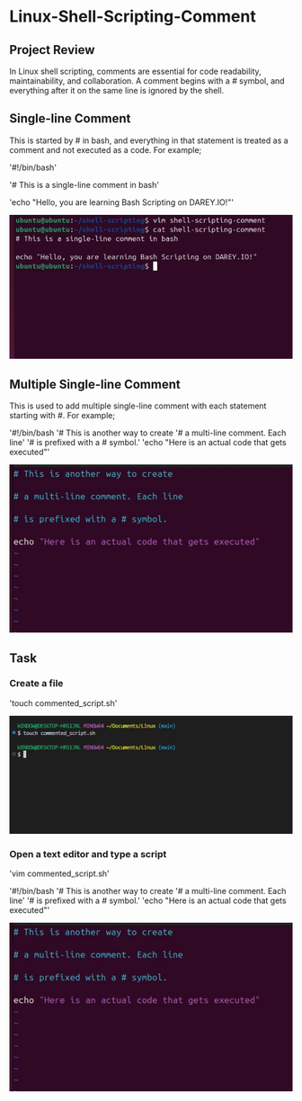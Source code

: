 # Linux-Shell-Scripting-Comment

## Project Review

In Linux shell scripting, comments are essential for code readability, maintainability, and collaboration. A comment begins with a *#* symbol, and everything after it on the same line is ignored by the shell. 

## Single-line Comment

This is started by # in bash, and everything in that statement is treated as a comment and not executed as a code. For example;

'#!/bin/bash'

'# This is a single-line comment in bash'

'echo "Hello, you are learning Bash Scripting on DAREY.IO!"'

![alt text](/cm1.JPG)


## Multiple Single-line Comment

This is used to add multiple single-line comment with each statement starting with *#*. For example;

'#!/bin/bash
'# This is another way to create
'# a multi-line comment. Each line'
'# is prefixed with a # symbol.'
'echo "Here is an actual code that gets executed"'

![alt text](/cm2.JPG)

## Task

### Create a file 

'touch commented_script.sh'

![alt text](/cm3.JPG)

### Open a text editor and type a script

'vim commented_script.sh'

'#!/bin/bash
'# This is another way to create
'# a multi-line comment. Each line'
'# is prefixed with a # symbol.'
'echo "Here is an actual code that gets executed"'

![alt text](/cm2.JPG)
